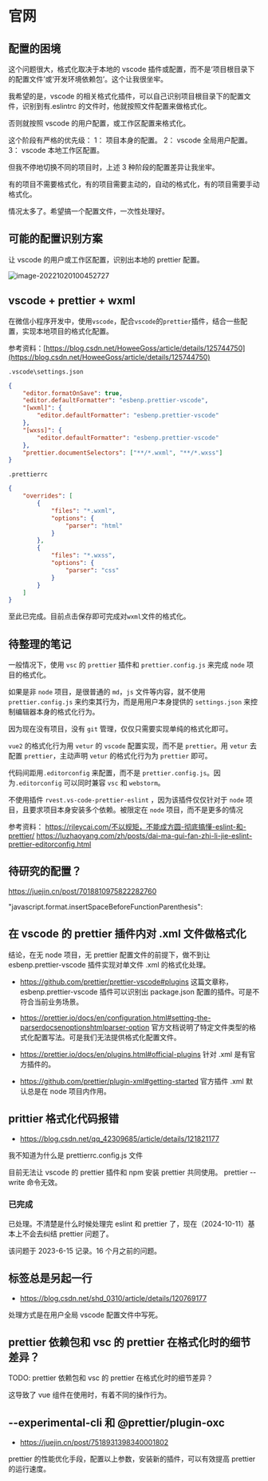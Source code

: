 # 官网

## 配置的困境

这个问题很大，格式化取决于本地的 vscode 插件或配置，而不是‘项目根目录下的配置文件’或‘开发环境依赖包’。这个让我很坐牢。

我希望的是，vscode 的相关格式化插件，可以自己识别项目根目录下的配置文件，识别到有.eslintrc 的文件时，他就按照文件配置来做格式化。

否则就按照 vscode 的用户配置，或工作区配置来格式化。

这个阶段有严格的优先级：
1： 项目本身的配置。
2： vscode 全局用户配置。
3： vscode 本地工作区配置。

但我不停地切换不同的项目时，上述 3 种阶段的配置差异让我坐牢。

有的项目不需要格式化，有的项目需要主动的，自动的格式化，有的项目需要手动格式化。

情况太多了。希望搞一个配置文件，一次性处理好。

## 可能的配置识别方案

让 vscode 的用户或工作区配置，识别出本地的 prettier 配置。

![image-20221020100452727](https://gh-img-store.ruan-cat.com/img/image-20221020100452727.png)

## vscode + prettier + wxml

在微信小程序开发中，使用`vscode`，配合`vscode`的`prettier`插件，结合一些配置，实现本地项目的格式化配置。

参考资料：[https://blog.csdn.net/HoweeGoss/article/details/125744750](https://blog.csdn.net/HoweeGoss/article/details/125744750)

`.vscode\settings.json`

```json
{
	"editor.formatOnSave": true,
	"editor.defaultFormatter": "esbenp.prettier-vscode",
	"[wxml]": {
		"editor.defaultFormatter": "esbenp.prettier-vscode"
	},
	"[wxss]": {
		"editor.defaultFormatter": "esbenp.prettier-vscode"
	},
	"prettier.documentSelectors": ["**/*.wxml", "**/*.wxss"]
}
```

`.prettierrc`

```json
{
	"overrides": [
		{
			"files": "*.wxml",
			"options": {
				"parser": "html"
			}
		},
		{
			"files": "*.wxss",
			"options": {
				"parser": "css"
			}
		}
	]
}
```

至此已完成。目前点击保存即可完成对`wxml`文件的格式化。

## 待整理的笔记

一般情况下，使用 `vsc` 的 `prettier` 插件和 `prettier.config.js` 来完成 `node` 项目的格式化。

如果是非 `node` 项目，是很普通的 `md`，`js` 文件等内容，就不使用 `prettier.config.js` 来约束其行为，而是用用户本身提供的 `settings.json` 来控制编辑器本身的格式化行为。

因为现在没有项目，没有 `git` 管理，仅仅只需要实现单纯的格式化即可。

`vue2` 的格式化行为用 `vetur` 的 `vscode` 配置实现，而不是 `prettier`。用 `vetur` 去配置 `prettier`，主动声明 `vetur` 的格式化行为为 `prettier` 即可。

代码间距用`.editorconfig` 来配置，而不是 `prettier.config.js`。因为`.editorconfig` 可以同时兼容 `vsc` 和 `webstorm`。

不使用插件 `rvest.vs-code-prettier-eslint` ，因为该插件仅仅针对于 `node` 项目，且要求项目本身安装多个依赖。被限定在 `node` 项目，而不是更多的情况

参考资料：
https://rileycai.com/不以规矩，不能成方圆-彻底搞懂-eslint-和-prettier/
https://luzhaoyang.com/zh/posts/dai-ma-gui-fan-zhi-li-jie-eslint-prettier-editorconfig.html

## 待研究的配置？

https://juejin.cn/post/7018810975822282760

"javascript.format.insertSpaceBeforeFunctionParenthesis":

## 在 vscode 的 prettier 插件内对 .xml 文件做格式化

结论，在无 node 项目，无 prettier 配置文件的前提下，做不到让 esbenp.prettier-vscode 插件实现对单文件 .xml 的格式化处理。

- https://github.com/prettier/prettier-vscode#plugins
  这篇文章称，esbenp.prettier-vscode 插件可以识别出 package.json 配置的插件。可是不符合当前业务场景。

- https://prettier.io/docs/en/configuration.html#setting-the-parserdocsenoptionshtmlparser-option
  官方文档说明了特定文件类型的格式化配置写法。可是我们无法提供格式化配置文件。

- https://prettier.io/docs/en/plugins.html#official-plugins
  针对 .xml 是有官方插件的。

- https://github.com/prettier/plugin-xml#getting-started
  官方插件 .xml 默认总是在 node 项目内作用。

## prittier 格式化代码报错

- https://blog.csdn.net/qq_42309685/article/details/121821177

我不知道为什么是 prettierrc.config.js 文件

目前无法让 vscode 的 prettier 插件和 npm 安装 prettier 共同使用。 prettier --write 命令无效。

### 已完成

已处理。不清楚是什么时候处理完 eslint 和 prettier 了，现在（2024-10-11）基本上不会去纠结 prettier 问题了。

该问题于 2023-6-15 记录。16 个月之前的问题。

## 标签总是另起一行

- https://blog.csdn.net/shd_0310/article/details/120769177

处理方式是在用户全局 vscode 配置文件中写死。

## prettier 依赖包和 vsc 的 prettier 在格式化时的细节差异？

TODO: prettier 依赖包和 vsc 的 prettier 在格式化时的细节差异？

这导致了 vue 组件在使用时，有着不同的操作行为。

## --experimental-cli 和 @prettier/plugin-oxc

- https://juejin.cn/post/7518931398340001802

prettier 的性能优化手段，配置以上参数，安装新的插件，可以有效提高 prettier 的运行速度。
